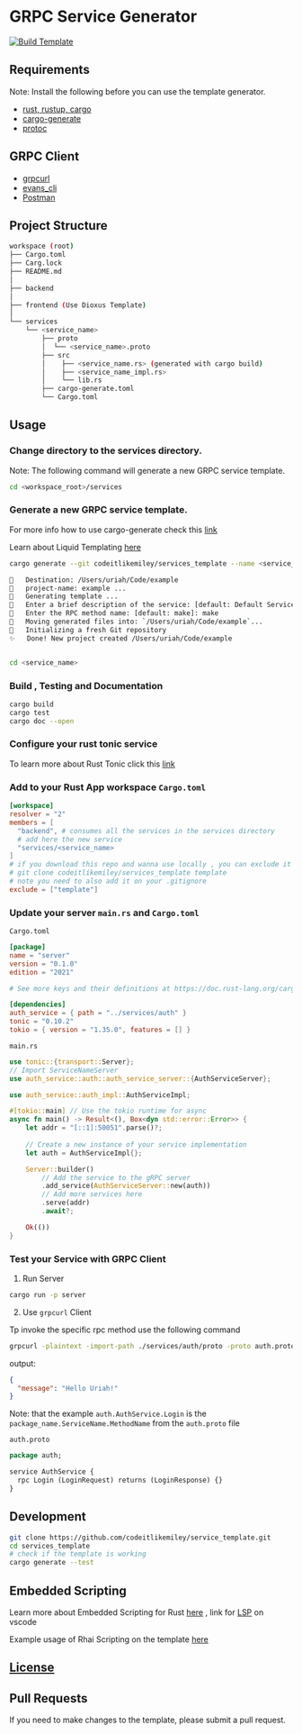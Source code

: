 # GRPC Service Generator

[![Build Template](https://github.com/codeitlikemiley/service_template/actions/workflows/build.yml/badge.svg)](https://github.com/codeitlikemiley/service_template/actions/workflows/build.yml)
## Requirements

Note: Install the following before you can use the template generator.

- [rust, rustup, cargo](https://www.rust-lang.org/tools/install)
- [cargo-generate](https://cargo-generate.github.io/cargo-generate/installation.html)
- [protoc](https://grpc.io/docs/protoc-installation/)

## GRPC Client

- [grpcurl](https://github.com/fullstorydev/grpcurl)
- [evans_cli](https://github.com/ktr0731/evans)
- [Postman](https://www.postman.com/downloads/)

## Project Structure

```sh
workspace (root)
├── Cargo.toml
├── Carg.lock
├── README.md
│
├── backend
│
├── frontend (Use Dioxus Template)
│
└── services
    └── <service_name>
        ├── proto
        │  └── <service_name>.proto
        ├── src
        │    ├── <service_name.rs> (generated with cargo build)
        │    ├── <service_name_impl.rs>
        │    └── lib.rs
        ├── cargo-generate.toml
        └── Cargo.toml

```

## Usage

### Change directory to the services directory.

Note: The following command will generate a new GRPC service template.

```bash
cd <workspace_root>/services
```
### Generate a new GRPC service template.

For more info how to use cargo-generate check this [link](https://cargo-generate.github.io/cargo-generate/usage.html)

Learn about Liquid Templating [here](https://shopify.github.io/liquid/)


```sh
cargo generate --git codeitlikemiley/services_template --name <service_name>

🔧   Destination: /Users/uriah/Code/example
🔧   project-name: example ...
🔧   Generating template ...
🤷   Enter a brief description of the service: [default: Default Service Description]: Default Service Description
🤷   Enter the RPC method name: [default: make]: make
🔧   Moving generated files into: `/Users/uriah/Code/example`...
🔧   Initializing a fresh Git repository
✨   Done! New project created /Users/uriah/Code/example


cd <service_name>

```

### Build , Testing and Documentation

```sh
cargo build
cargo test
cargo doc --open
```

### Configure your rust tonic service

To learn more about Rust Tonic click this [link](https://github.com/hyperium/tonic/blob/master/examples/helloworld-tutorial.md)

### Add to your Rust App workspace `Cargo.toml`

```toml
[workspace]
resolver = "2"
members = [
  "backend", # consumes all the services in the services directory
  # add here the new service
  "services/<service_name>
]
# if you download this repo and wanna use locally , you can exclude it on the workspace
# git clone codeitlikemiley/services_template template
# note you need to also add it on your .gitignore
exclude = ["template"]
```

### Update your server `main.rs` and `Cargo.toml`

`Cargo.toml`
```toml
[package]
name = "server"
version = "0.1.0"
edition = "2021"

# See more keys and their definitions at https://doc.rust-lang.org/cargo/reference/manifest.html

[dependencies]
auth_service = { path = "../services/auth" }
tonic = "0.10.2"
tokio = { version = "1.35.0", features = [] }
```

`main.rs`
```rust
use tonic::{transport::Server};
// Import ServiceNameServer
use auth_service::auth::auth_service_server::{AuthServiceServer};

use auth_service::auth_impl::AuthServiceImpl;

#[tokio::main] // Use the tokio runtime for async
async fn main() -> Result<(), Box<dyn std::error::Error>> {
    let addr = "[::1]:50051".parse()?;
    
    // Create a new instance of your service implementation
    let auth = AuthServiceImpl{};

    Server::builder()
        // Add the service to the gRPC server
        .add_service(AuthServiceServer::new(auth))
        // Add more services here
        .serve(addr)
        .await?;

    Ok(())
}
```

### Test your Service with GRPC Client

1. Run Server
```sh
cargo run -p server
```

2. Use `grpcurl` Client

Tp invoke the specific rpc method use the following command
```sh
grpcurl -plaintext -import-path ./services/auth/proto -proto auth.proto -d '{"name": "Uriah"}' '[::1]:50051' auth.AuthService.Login
```

output:
```json
{
  "message": "Hello Uriah!"
}
```


Note: that the example `auth.AuthService.Login` is the `package_name.ServiceName.MethodName` from the `auth.proto` file

`auth.proto`
```protobuf
package auth;

service AuthService {
  rpc Login (LoginRequest) returns (LoginResponse) {}
}
```

## Development

```bash
git clone https://github.com/codeitlikemiley/service_template.git
cd services_template
# check if the template is working
cargo generate --test
```

## Embedded Scripting

Learn more about Embedded Scripting for Rust [here](https://rhai.rs/book/about/index.html) , link for [LSP](https://github.com/rhaiscript/lsp) on vscode

Example usage of Rhai Scripting on the template [here](https://cargo-generate.github.io/cargo-generate/templates/scripting.mini-example.html#Rhai-extensions)


## [License](LICENSE)

## Pull Requests

If you need to make changes to the template, please submit a pull request.
